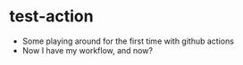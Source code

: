 # test-action

* Some playing around for the first time with github actions
* Now I have my workflow, and now?
